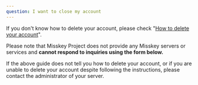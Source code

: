 ```yaml
---
question: I want to close my account
---
```


If you don't know how to delete your account, please check "[How to delete your account](/docs/for-users/stepped-guides/how-to-delete-account/)".

Please note that Misskey Project does not provide any Misskey servers or services and **cannot respond to inquiries using the form below.**

If the above guide does not tell you how to delete your account, or if you are unable to delete your account despite following the instructions, please contact the administrator of your server.
